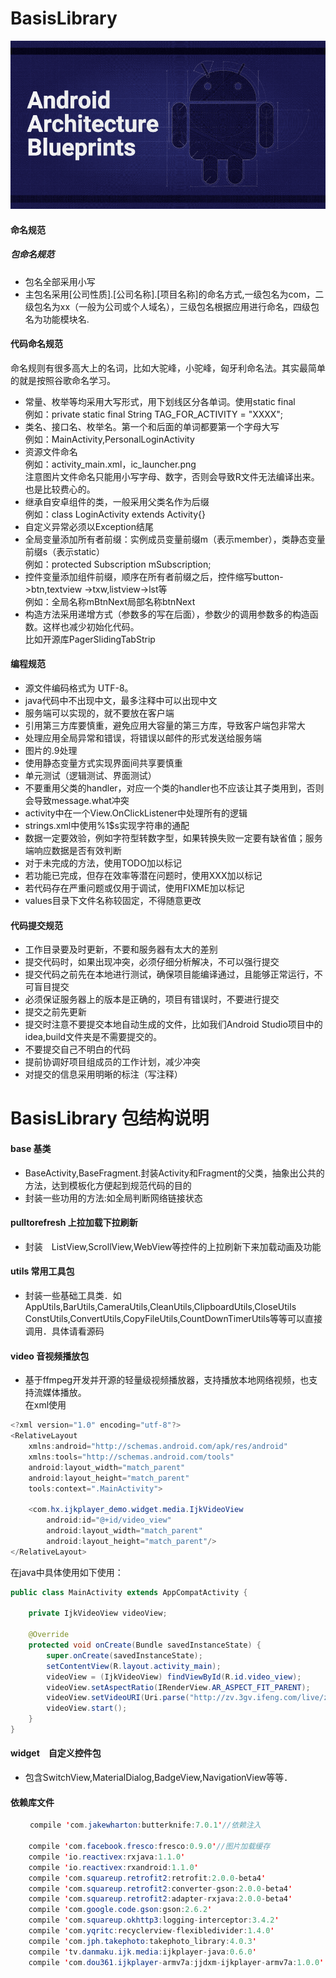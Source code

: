# BasisLibrary

<img src="https://github.com/Brave-wan/BasisLibrary/blob/master/image/aab-logo.png" alt="Android Architecture Blueprints"/>

#### 命名规范<br/>
##### 包命名规范<br/>
* 包名全部采用小写<br/>
* 主包名采用[公司性质].[公司名称].[项目名称]的命名方式,一级包名为com，二级包名为xx（一般为公司或个人域名），三级包名根据应用进行命名，四级包名为功能模块名.<br/>
#### 代码命名规范<br/>
命名规则有很多高大上的名词，比如大驼峰，小驼峰，匈牙利命名法。其实最简单的就是按照谷歌命名学习。</br>
* 常量、枚举等均采用大写形式，用下划线区分各单词。使用static final</br>
  例如：private static final String TAG_FOR_ACTIVITY = "XXXX";<br/>
* 类名、接口名、枚举名。第一个和后面的单词都要第一个字母大写<br/>
  例如：MainActivity,PersonalLoginActivity<br/>
* 资源文件命名<br/>
  例如：activity_main.xml，ic_launcher.png</br>
  注意图片文件命名只能用小写字母、数字，否则会导致R文件无法编译出来。也是比较费心的。<br/>
* 继承自安卓组件的类，一般采用父类名作为后缀<br/>
  例如：class LoginActivity extends Activity{}<br/>
* 自定义异常必须以Exception结尾<br/>
* 全局变量添加所有者前缀：实例成员变量前缀m（表示member），类静态变量前缀s（表示static）<br/>
  例如：protected Subscription mSubscription;<br/>
* 控件变量添加组件前缀，顺序在所有者前缀之后，控件缩写button->btn,textview ->txw,listview->lst等<br/>
  例如：全局名称mBtnNext局部名称btnNext<br/>
* 构造方法采用递增方式（参数多的写在后面），参数少的调用参数多的构造函数。这样也减少初始化代码。<br/>
  比如开源库PagerSlidingTabStrip<br/>
  
 #### 编程规范
 
* 源文件编码格式为 UTF-8。<br/>
* java代码中不出现中文，最多注释中可以出现中文<br/>
* 服务端可以实现的，就不要放在客户端<br/>
* 引用第三方库要慎重，避免应用大容量的第三方库，导致客户端包非常大<br/>
* 处理应用全局异常和错误，将错误以邮件的形式发送给服务端<br/>
* 图片的.9处理<br/>
* 使用静态变量方式实现界面间共享要慎重<br/>
* 单元测试（逻辑测试、界面测试）<br/>
* 不要重用父类的handler，对应一个类的handler也不应该让其子类用到，否则会导致message.what冲突<br/>
* activity中在一个View.OnClickListener中处理所有的逻辑<br/>
* strings.xml中使用%1$s实现字符串的通配<br/>
* 数据一定要效验，例如字符型转数字型，如果转换失败一定要有缺省值；服务端响应数据是否有效判断<br/>
* 对于未完成的方法，使用TODO加以标记<br/>
* 若功能已完成，但存在效率等潜在问题时，使用XXX加以标记<br/>
* 若代码存在严重问题或仅用于调试，使用FIXME加以标记<br/>
* values目录下文件名称较固定，不得随意更改<br/>

#### 代码提交规范

* 工作目录要及时更新，不要和服务器有太大的差别<br/>
* 提交代码时，如果出现冲突，必须仔细分析解决，不可以强行提交<br/>
* 提交代码之前先在本地进行测试，确保项目能编译通过，且能够正常运行，不可盲目提交<br/>
* 必须保证服务器上的版本是正确的，项目有错误时，不要进行提交<br/>
* 提交之前先更新<br/>
* 提交时注意不要提交本地自动生成的文件，比如我们Android Studio项目中的 idea,build文件夹是不需要提交的。<br/>
* 不要提交自己不明白的代码<br/>
* 提前协调好项目组成员的工作计划，减少冲突<br/>
* 对提交的信息采用明晰的标注（写注释）<br/>

# BasisLibrary 包结构说明

#### base 基类 <br/>
* BaseActivity,BaseFragment.封装Activity和Fragment的父类，抽象出公共的方法，达到模板化方便起到规范代码的目的<br/>
* 封装一些功用的方法:如全局判断网络链接状态<br/>
#### pulltorefresh 上拉加载下拉刷新
* 封装　ListView,ScrollView,WebView等控件的上拉刷新下来加载动画及功能
#### utils 常用工具包
* 封装一些基础工具类．如AppUtils,BarUtils,CameraUtils,CleanUtils,ClipboardUtils,CloseUtils<br/>
 ConstUtils,ConvertUtils,CopyFileUtils,CountDownTimerUtils等等可以直接调用．具体请看源码<br/>
#### video 音视频播放包
* 基于ffmpeg开发并开源的轻量级视频播放器，支持播放本地网络视频，也支持流媒体播放。<br/>
在xml使用<br/>
```Java
<?xml version="1.0" encoding="utf-8"?>
<RelativeLayout
    xmlns:android="http://schemas.android.com/apk/res/android"
    xmlns:tools="http://schemas.android.com/tools"
    android:layout_width="match_parent"
    android:layout_height="match_parent"
    tools:context=".MainActivity">

    <com.hx.ijkplayer_demo.widget.media.IjkVideoView
        android:id="@+id/video_view"
        android:layout_width="match_parent"
        android:layout_height="match_parent"/>
</RelativeLayout>
```
在java中具体使用如下使用：
```Java
public class MainActivity extends AppCompatActivity {

    private IjkVideoView videoView;

    @Override
    protected void onCreate(Bundle savedInstanceState) {
        super.onCreate(savedInstanceState);
        setContentView(R.layout.activity_main);
        videoView = (IjkVideoView) findViewById(R.id.video_view);
        videoView.setAspectRatio(IRenderView.AR_ASPECT_FIT_PARENT);
        videoView.setVideoURI(Uri.parse("http://zv.3gv.ifeng.com/live/zhongwen800k.m3u8"));
        videoView.start();
    }
}
```

#### widget　自定义控件包
* 包含SwitchView,MaterialDialog,BadgeView,NavigationView等等．
#### 依赖库文件
```Java
 　　compile 'com.jakewharton:butterknife:7.0.1'//依赖注入
 
    compile 'com.facebook.fresco:fresco:0.9.0'//图片加载缓存
    compile 'io.reactivex:rxjava:1.1.0'
    compile 'io.reactivex:rxandroid:1.1.0'
    compile 'com.squareup.retrofit2:retrofit:2.0.0-beta4'
    compile 'com.squareup.retrofit2:converter-gson:2.0.0-beta4'
    compile 'com.squareup.retrofit2:adapter-rxjava:2.0.0-beta4'
    compile 'com.google.code.gson:gson:2.6.2'
    compile 'com.squareup.okhttp3:logging-interceptor:3.4.2'
    compile 'com.yqritc:recyclerview-flexibledivider:1.4.0'
    compile 'com.jph.takephoto:takephoto_library:4.0.3'
    compile 'tv.danmaku.ijk.media:ijkplayer-java:0.6.0'
    compile 'com.dou361.ijkplayer-armv7a:jjdxm-ijkplayer-armv7a:1.0.0'
 ```  